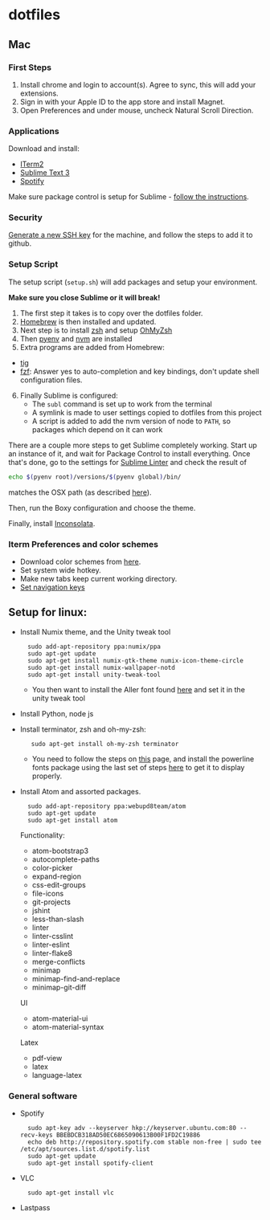 # dotfiles

## Mac

### First Steps

1. Install chrome and login to account(s). Agree to sync, this will add your extensions.
2. Sign in with your Apple ID to the app store and install Magnet.
3. Open Preferences and under mouse, uncheck Natural Scroll Direction.

### Applications

Download and install:

- [ITerm2](https://www.iterm2.com/)
- [Sublime Text 3](https://www.sublimetext.com/3)
- [Spotify](https://www.spotify.com/uk/download/mac/)

Make sure package control is setup for Sublime - [follow the instructions](https://packagecontrol.io/installation).

### Security

[Generate a new SSH key](https://help.github.com/enterprise/2.12/user/articles/generating-a-new-ssh-key-and-adding-it-to-the-ssh-agent/) for the machine, and follow the steps to add it to github.

### Setup Script

The setup script (`setup.sh`) will add packages and setup your environment.

**Make sure you close Sublime or it will break!**

1. The first step it takes is to copy over the dotfiles folder.
2. [Homebrew](https://brew.sh/) is then installed and updated.
3. Next step is to install [zsh](http://www.zsh.org/) and setup [OhMyZsh](https://github.com/robbyrussell/oh-my-zsh)
4. Then [pyenv](https://github.com/pyenv/pyenv) and [nvm](https://github.com/creationix/nvm) are installed
5. Extra programs are added from Homebrew:
  - [tig](https://github.com/jonas/tig)
  - [fzf](https://github.com/junegunn/fzf): Answer yes to auto-completion and key bindings, don't update shell configuration files.
6. Finally Sublime is configured:
    - The `subl` command is set up to work from the terminal
    - A symlink is made to user settings copied to dotfiles from this project
    - A script is added to add the nvm version of node to `PATH`, so packages which depend on it can work

There are a couple more steps to get Sublime completely working.
Start up an instance of it, and wait for Package Control to install everything.
Once that's done, go to the settings for [Sublime Linter](http://www.sublimelinter.com/en/latest/) and check the result of

```bash
echo $(pyenv root)/versions/$(pyenv global)/bin/
```

matches the OSX path (as described [here](https://thoughtstreams.io/paltman/getting-sublimelinter-to-work-with-pyenv-and-zsh/)).

Then, run the Boxy configuration and choose the theme.

Finally, install [Inconsolata](https://www.fontsquirrel.com/fonts/inconsolata).

### Iterm Preferences and color schemes

- Download color schemes from [here](http://iterm2colorschemes.com/).
- Set system wide hotkey.
- Make new tabs keep current working directory.
- [Set navigation keys](https://coderwall.com/p/h6yfda/use-and-to-jump-forwards-backwards-words-in-iterm-2-on-os-x)

## Setup for linux:

- Install Numix theme, and the Unity tweak tool

        sudo add-apt-repository ppa:numix/ppa
        sudo apt-get update
        sudo apt-get install numix-gtk-theme numix-icon-theme-circle
        sudo apt-get install numix-wallpaper-notd
        sudo apt-get install unity-tweak-tool
    - You then want to install the Aller font found [here](https://www.fontsquirrel.com/fonts/aller) and set it in the unity tweak tool

- Install Python, node js

- Install terminator, zsh and oh-my-zsh:

         sudo apt-get install oh-my-zsh terminator
    - You need to follow the steps on [this](http://jabran.me/articles/ubuntu-dev-workspace-with-terminator-oh-my-zsh-cobalt2/) page, and install the powerline fonts package using the last set of steps [here](https://powerline.readthedocs.org/en/latest/installation/linux.html#font-installation) to get it to display properly.

- Install Atom and assorted packages.

        sudo add-apt-repository ppa:webupd8team/atom
        sudo apt-get update
        sudo apt-get install atom
    Functionality:
    - atom-bootstrap3
    - autocomplete-paths
    - color-picker
    - expand-region
    - css-edit-groups
    - file-icons
    - git-projects
    - jshint
    - less-than-slash
    - linter
    - linter-csslint
    - linter-eslint
    - linter-flake8
    - merge-conflicts
    - minimap
    - minimap-find-and-replace
    - minimap-git-diff

    UI
    - atom-material-ui
    - atom-material-syntax

    Latex
    - pdf-view
    - latex
    - language-latex

### General software
- Spotify

        sudo apt-key adv --keyserver hkp://keyserver.ubuntu.com:80 --recv-keys BBEBDCB318AD50EC6865090613B00F1FD2C19886
        echo deb http://repository.spotify.com stable non-free | sudo tee /etc/apt/sources.list.d/spotify.list
        sudo apt-get update
        sudo apt-get install spotify-client

- VLC

        sudo apt-get install vlc

- Lastpass

